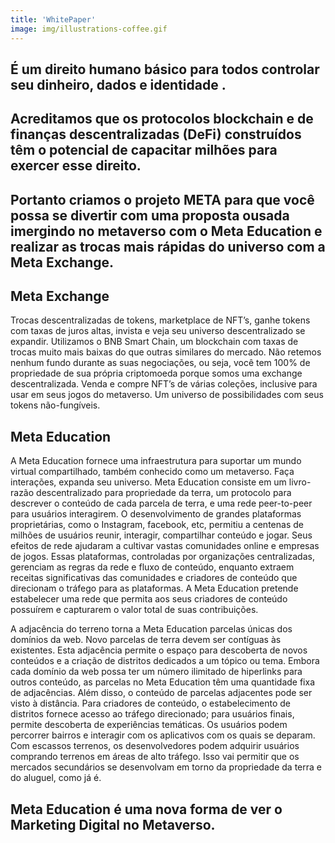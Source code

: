 ```yaml
---
title: 'WhitePaper'
image: img/illustrations-coffee.gif
---
```

## É um direito humano básico para todos controlar seu dinheiro, dados e identidade .


## Acreditamos que os protocolos blockchain e de finanças descentralizadas (DeFi) construídos têm o potencial de capacitar milhões para exercer esse direito.

## Portanto criamos o projeto META para que você possa se divertir com uma proposta ousada imergindo no metaverso com o Meta Education e realizar as trocas mais rápidas do universo com a Meta Exchange.



## Meta Exchange
Trocas descentralizadas de tokens, marketplace de NFT’s, ganhe tokens com taxas de juros altas, invista e veja seu universo descentralizado se expandir.
Utilizamos o BNB Smart Chain, um blockchain com taxas de trocas muito mais baixas do que outras similares do mercado.
Não retemos nenhum fundo durante as suas negociações, ou seja, você tem 100% de propriedade de sua própria criptomoeda porque somos uma exchange descentralizada.
Venda e compre NFT’s de várias coleções, inclusive para usar em seus jogos do metaverso. Um universo de possibilidades com seus tokens não-fungíveis. 


## Meta Education

A Meta Education fornece uma infraestrutura para suportar um mundo virtual compartilhado, também conhecido como um metaverso.
Faça interações, expanda seu universo.
Meta Education consiste em um livro-razão descentralizado para propriedade da terra, um protocolo para descrever o conteúdo de cada parcela de terra, e uma rede peer-to-peer para usuários interagirem.
O desenvolvimento de grandes plataformas proprietárias, como o Instagram, facebook, etc, permitiu a centenas de milhões de usuários reunir, interagir, compartilhar conteúdo e jogar. Seus efeitos de rede ajudaram a cultivar vastas comunidades online e empresas de jogos.
Essas plataformas, controladas por organizações centralizadas, gerenciam as regras da rede e fluxo de conteúdo, enquanto extraem receitas significativas das comunidades e
criadores de conteúdo que direcionam o tráfego para as plataformas. 
A Meta Education pretende estabelecer uma rede que permita aos seus criadores de conteúdo possuírem e capturarem o valor total de suas contribuições.

A adjacência do terreno torna a Meta Education parcelas únicas dos domínios da web. Novo
parcelas de terra devem ser contíguas às existentes. Esta adjacência permite o espaço
para descoberta de novos conteúdos e a criação de distritos dedicados a um tópico ou
tema. Embora cada domínio da web possa ter um número ilimitado de hiperlinks para outros
conteúdo, as parcelas no Meta Education têm uma quantidade fixa de adjacências. Além disso, o conteúdo de parcelas adjacentes pode ser visto à distância. Para criadores de conteúdo, o estabelecimento de distritos fornece acesso ao tráfego direcionado; para usuários finais, permite descoberta de experiências temáticas. Os usuários podem percorrer bairros e interagir com os aplicativos com os quais se deparam.
Com escassos terrenos, os desenvolvedores podem adquirir usuários comprando terrenos em áreas de alto tráfego. Isso vai permitir que os mercados secundários se desenvolvam em torno da propriedade da terra e do aluguel, como já é.

## Meta Education é uma nova forma de ver o Marketing Digital no Metaverso.



